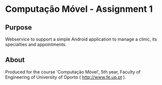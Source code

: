 Computação Móvel - Assignment 1
===============================

Purpose
-------

Webservice to support a simple Android application to manage a clinic, its specialties and appointments.


About
-----

Produced for the course 'Computação Móvel', 5th year, Faculty of Engineering of University of Oporto ( http://www.fe.up.pt ).
